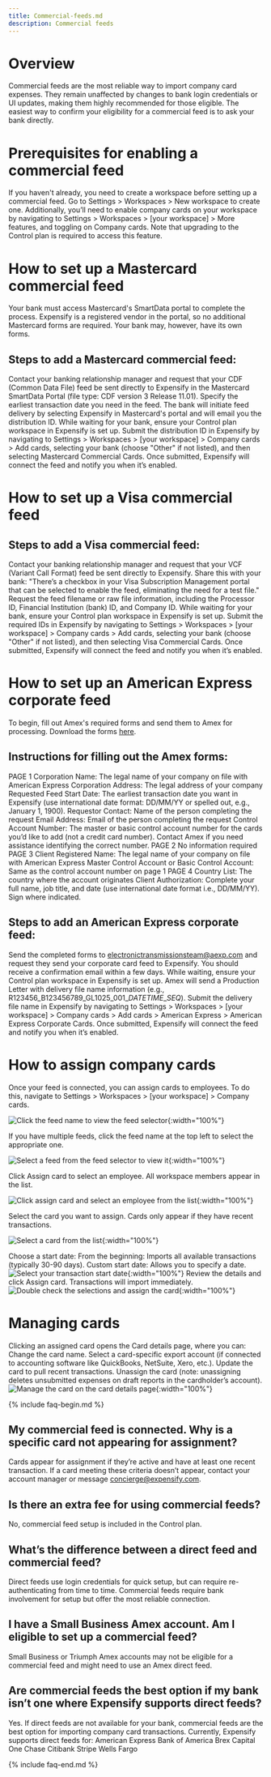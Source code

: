 ```yaml
---
title: Commercial-feeds.md
description: Commercial feeds
---
```

# Overview
Commercial feeds are the most reliable way to import company card expenses. They remain unaffected by changes to bank login credentials or UI updates, making them highly recommended for those eligible.
The easiest way to confirm your eligibility for a commercial feed is to ask your bank directly.
# Prerequisites for enabling a commercial feed 
If you haven't already, you need to create a workspace before setting up a commercial feed. Go to Settings > Workspaces > New workspace to create one.
Additionally, you’ll need to enable company cards on your workspace by navigating to Settings > Workspaces > [your workspace] > More features, and toggling on Company cards. Note that upgrading to the Control plan is required to access this feature.
# How to set up a Mastercard commercial feed 
Your bank must access Mastercard's SmartData portal to complete the process. Expensify is a registered vendor in the portal, so no additional Mastercard forms are required. Your bank may, however, have its own forms.
## Steps to add a Mastercard commercial feed:
Contact your banking relationship manager and request that your CDF (Common Data File) feed be sent directly to Expensify in the Mastercard SmartData Portal (file type: CDF version 3 Release 11.01). Specify the earliest transaction date you need in the feed.
The bank will initiate feed delivery by selecting Expensify in Mastercard's portal and will email you the distribution ID.
While waiting for your bank, ensure your Control plan workspace in Expensify is set up.
Submit the distribution ID in Expensify by navigating to Settings > Workspaces > [your workspace] > Company cards > Add cards, selecting your bank (choose "Other" if not listed), and then selecting Mastercard Commercial Cards.
Once submitted, Expensify will connect the feed and notify you when it’s enabled.
# How to set up a Visa commercial feed
## Steps to add a Visa commercial feed:
Contact your banking relationship manager and request that your VCF (Variant Call Format) feed be sent directly to Expensify. Share this with your bank: "There’s a checkbox in your Visa Subscription Management portal that can be selected to enable the feed, eliminating the need for a test file."
Request the feed filename or raw file information, including the Processor ID, Financial Institution (bank) ID, and Company ID.
While waiting for your bank, ensure your Control plan workspace in Expensify is set up.
Submit the required IDs in Expensify by navigating to Settings > Workspaces > [your workspace] > Company cards > Add cards, selecting your bank (choose "Other" if not listed), and then selecting Visa Commercial Cards.
Once submitted, Expensify will connect the feed and notify you when it’s enabled.

# How to set up an American Express corporate feed 
To begin, fill out Amex's required forms and send them to Amex for processing. Download the forms [here](https://drive.google.com/file/d/1zqDA_MCk06jk_fWjzx2y0r4gOyAMqKJe/view?usp=sharing). 

## Instructions for filling out the Amex forms:
PAGE 1
Corporation Name: The legal name of your company on file with American Express
Corporation Address: The legal address of your company
Requested Feed Start Date: The earliest transaction date you want in Expensify (use international date format: DD/MM/YY or spelled out, e.g., January 1, 1900).
Requestor Contact: Name of the person completing the request
Email Address: Email of the person completing the request
Control Account Number: The master or basic control account number for the cards you’d like to add (not a credit card number). Contact Amex if you need assistance identifying the correct number.
PAGE 2
No information required
PAGE 3
Client Registered Name: The legal name of your company on file with American Express
Master Control Account or Basic Control Account: Same as the control account number on page 1
PAGE 4
Country List: The country where the account originates
Client Authorization: Complete your full name, job title, and date (use international date format i.e., DD/MM/YY). Sign where indicated.


## Steps to add an American Express corporate feed:
Send the completed forms to electronictransmissionsteam@aexp.com and request they send your corporate card feed to Expensify. You should receive a confirmation email within a few days.
While waiting, ensure your Control plan workspace in Expensify is set up.
Amex will send a Production Letter with delivery file name information (e.g., R123456_B123456789_GL1025_001_$DATE$$TIME$_$SEQ$).
Submit the delivery file name in Expensify by navigating to Settings > Workspaces > [your workspace] > Company cards > Add cards > American Express > American Express Corporate Cards.
Once submitted, Expensify will connect the feed and notify you when it’s enabled.

# How to assign company cards
Once your feed is connected, you can assign cards to employees. To do this, navigate to Settings > Workspaces > [your workspace] > Company cards.

![Click the feed name to view the feed selector]({{site.url}}/assets/images/commfeed/commfeed-01.png){:width="100%"}

If you have multiple feeds, click the feed name at the top left to select the appropriate one.

![Select a feed from the feed selector to view it]({{site.url}}/assets/images/commfeed/commfeed-02.png){:width="100%"}

Click Assign card to select an employee. All workspace members appear in the list.

![Click assign card and select an employee from the list]({{site.url}}/assets/images/commfeed-03.png){:width="100%"}

Select the card you want to assign. Cards only appear if they have recent transactions.

![Select a card from the list]({{site.url}}/assets/images/commfeed/commfeed-04.png){:width="100%"}

Choose a start date:
From the beginning: Imports all available transactions (typically 30-90 days).
Custom start date: Allows you to specify a date.
![Select your transaction start date]({{site.url}}/assets/images/commfeed/commfeed-05.png){:width="100%"}
Review the details and click Assign card. Transactions will import immediately.
![Double check the selections and assign the card]({{site.url}}/assets/images/commfeed/commfeed-06.png){:width="100%"}

# Managing cards 
Clicking an assigned card opens the Card details page, where you can:
Change the card name.
Select a card-specific export account (if connected to accounting software like QuickBooks, NetSuite, Xero, etc.).
Update the card to pull recent transactions.
Unassign the card (note: unassigning deletes unsubmitted expenses on draft reports in the cardholder’s account).
![Manage the card on the card details page]({{site.url}}/assets/images/commfeed/commfeed-07.png){:width="100%"}

{% include faq-begin.md %}

## My commercial feed is connected. Why is a specific card not appearing for assignment?
Cards appear for assignment if they’re active and have at least one recent transaction. If a card meeting these criteria doesn’t appear, contact your account manager or message concierge@expensify.com.

## Is there an extra fee for using commercial feeds? 
No, commercial feed setup is included in the Control plan.

## What’s the difference between a direct feed and commercial feed? 
Direct feeds use login credentials for quick setup, but can require re-authenticating from time to time. Commercial feeds require bank involvement for setup but offer the most reliable connection.

## I have a Small Business Amex account. Am I eligible to set up a commercial feed? 
Small Business or Triumph Amex accounts may not be eligible for a commercial feed and might need to use an Amex direct feed. 

## Are commercial feeds the best option if my bank isn’t one where Expensify supports direct feeds?
Yes. If direct feeds are not available for your bank, commercial feeds are the best option for importing company card transactions. Currently, Expensify supports direct feeds for:
American Express
Bank of America
Brex
Capital One
Chase
Citibank
Stripe
Wells Fargo


{% include faq-end.md %}



